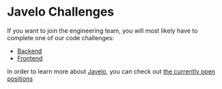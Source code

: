 # Javelo Challenges

If you want to join the engineering team, you will most likely have to complete one of our code challenges:
- [Backend](https://github.com/javelo/jobs/tree/master/backend)
- [Frontend](https://github.com/javelo/jobs/tree/master/frontend)

In order to learn more about [Javelo](https://javelo.io), you can check out [the currently open positions](https://javelo.welcomekit.co/)
